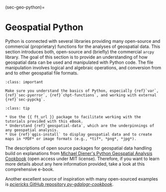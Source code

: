 (sec-geo-python)=
# Geospatial Python

Python is connected with several libraries providing many open-source and commercial (proprietary) functions for the analyses of geospatial data. This section introduces both, open-source and (briefly) the commercial `arcpy` library. The goal of this section is to provide an understanding of how geospatial data can be used and manipulated with Python code. The file manipulation involves logical and algebraic operations, and conversion from and to other geospatial file formats.

```{admonition} Requirements
:class: important

Make sure you understand the basics of Python, especially {ref}`var`, {ref}`sec-pyerror`, {ref}`chpt-functions`, and working with external {ref}`sec-pypckg`.
```

```{admonition} Maximize learning success
:class: tip

* Use the {{ ft_url }} package to facilitate working with the tutorials provided with this eBook.
* Understand {ref}`geospatial-data`, which are the underpinnings of any geospatial analysis.
* Use {ref}`qgis-install` to display geospatial data and to create maps in *PDF* or image formats (e.g., *tif*, *png*, *jpg*).
```

The descriptions of open source packages for geospatial data handling build on explanations from [Michael Diener's Python Geospatial Analysis Cookbook](https://github.com/mdiener21/python-geospatial-analysis-cookbook) (open access under MIT license). Therefore, if you want to learn more details about any here information provided, take a look at this comprehensive e-book.

Another excellent source of inspiration with many open-sourced examples is [*pcjericks* GitHub repository *py-gdalogr-cookbook*](https://pcjericks.github.io/py-gdalogr-cookbook/).
